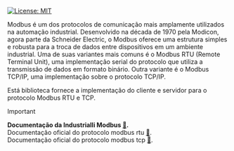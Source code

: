 [![License: MIT](https://img.shields.io/badge/License-MIT-yellow.svg)](https://opensource.org/licenses/MIT)

Modbus é um dos protocolos de comunicação mais amplamente utilizados na automação industrial. Desenvolvido na década de 1970 pela Modicon, agora parte da Schneider Electric, o Modbus oferece uma estrutura simples e robusta para a troca de dados entre dispositivos em um ambiente industrial. Uma de suas variantes mais comuns é o Modbus RTU (Remote Terminal Unit), uma implementação serial do protocolo que utiliza a transmissão de dados em formato binário. Outra variante é o Modbus TCP/IP, uma implementação sobre o protocolo TCP/IP. 

Está biblioteca fornece a implementação do cliente e servidor para o protocolo Modbus RTU e TCP.

> [!IMPORTANT]
> **Documentação da Industrialli Modbus [📖](https://github.com/Industrialli/industrialli_modbus/wiki).**<br>
> Documentação oficial do protocolo modbus rtu [🔗](https://modbus.org/docs/Modbus_Application_Protocol_V1_1b.pdf).<br>
> Documentação oficial do protocolo modbus tcp [🔗](https://www.modbus.org/docs/Modbus_Messaging_Implementation_Guide_V1_0b.pdf).
